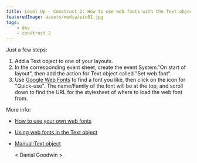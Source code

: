 ```yaml
---
title: Level Up - Construct 2: How to use web fonts with the Text object
featuredImage: assets/media/pic01.jpg
tags:
    - dev
    - construct 2
---
```

Just a few steps:

1. Add a Text object to one of your layouts.
2. In the corresponding event sheet, create the event System."On start of layout", then add the action for Text object called "Set web font".
3. Use [Google Web Fonts](http://www.google.com/fonts/) to find a font you like, then click on the icon for "Quick-use". The name/Family of the font will be at the top, and scroll down to find the URL for the stylesheet of where to load the web font from.

More info:
- [How to use your own web fonts](https://www.scirra.com/tutorials/237/how-to-use-your-own-web-fonts)
- [Using web fonts in the Text object](https://www.scirra.com/tutorials/236/using-web-fonts-in-the-text-object)
- [Manual:Text object](https://www.scirra.com/manual/116/text)


    < Danial Goodwin >
